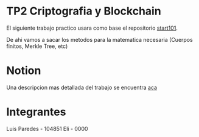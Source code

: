 # TP2 Criptografia y Blockchain

El siguiente trabajo practico usara como base el repositorio [start101](https://github.com/starkware-industries/stark101). 

De ahi vamos a sacar los metodos para la matematica necesaria (Cuerpos finitos, Merkle Tree, etc)

# Notion
Una descripcion mas detallada del trabajo se encuentra [aca](https://mis-notas.notion.site/Taller-II-4b1f7c114da246ffa00b6b29bf5f0a6e?pvs=4)

# Integrantes
Luis Paredes - 104851
Eli - 0000